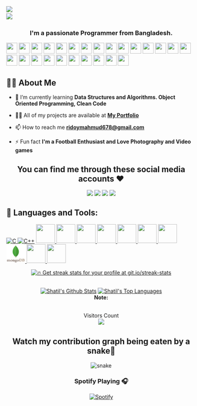 <div style="margin-bottom:40;">
<img src="https://i.ibb.co/48Dp5pM/1654189081767bbbbbbbbbbbbbbbbbbb.jpg">
</div>
<img src="https://i.ibb.co/SXXjpL4/header.png">

<h3 align="center">I'm a passionate Programmer from Bangladesh.</h3>
<div>
    <img src="https://cultofthepartyparrot.com/parrots/hd/githubparrot.gif" width="29" height="29"/>
    <img src="https://cultofthepartyparrot.com/flags/hd/indiaparrot.gif" width="29" height="29"/>
    <img src="https://cultofthepartyparrot.com/parrots/asyncparrot.gif" width="29" height="29"/>
    <img src="https://cultofthepartyparrot.com/parrots/hd/githubparrot.gif" width="29" height="29"/>
    <img src="https://cultofthepartyparrot.com/flags/hd/indiaparrot.gif" width="29" height="29"/>
    <img src="https://cultofthepartyparrot.com/parrots/asyncparrot.gif" width="29" height="29"/>
    <img src="https://cultofthepartyparrot.com/parrots/hd/opensourceparrot.gif" width="29" height="29"/>
    <img src="https://cultofthepartyparrot.com/parrots/hd/dealwithitnowparrot.gif" width="29" height="29"/>
    <img src="https://cultofthepartyparrot.com/parrots/hd/githubparrot.gif" width="29" height="29"/>
    <img src="https://cultofthepartyparrot.com/flags/hd/indiaparrot.gif" width="29" height="29"/>
    <img src="https://cultofthepartyparrot.com/parrots/asyncparrot.gif" width="29" height="29"/>
    <img src="https://cultofthepartyparrot.com/parrots/hd/laptop_parrot.gif" width="29" height="29"/>
    <img src="https://cultofthepartyparrot.com/parrots/hd/spinningparrot.gif" width="29" height="29"/>
    <img src="https://cultofthepartyparrot.com/parrots/hd/levitationparrot.gif" width="29" height="29"/>
    <img src="https://cultofthepartyparrot.com/parrots/hd/meldparrot.gif" width="29" height="29"/>
    <img src="https://cultofthepartyparrot.com/parrots/slomoparrot.gif" width="29" height="29"/>
    <img src="https://cultofthepartyparrot.com/parrots/hd/moonwalkingparrot.gif" width="29" height="29"/>
    <img src="https://cultofthepartyparrot.com/parrots/hd/stableparrot.gif" width="29" height="29"/>
    <img src="https://cultofthepartyparrot.com/parrots/hd/scienceparrot.gif" width="29" height="29"/>
    <img src="https://cultofthepartyparrot.com/parrots/hd/pirateparrot.gif" width="29" height="29"/>
    <img src="https://cultofthepartyparrot.com/parrots/hd/footballparrot.gif" width="29" height="29"/>
    <img src="https://cultofthepartyparrot.com/parrots/hd/hypnoparrotdark.gif" width="29" height="29"/>
    <img src="https://cultofthepartyparrot.com/parrots/hd/mustacheparrot.gif" width="29" height="29"/>
     <img src="https://cultofthepartyparrot.com/parrots/asyncparrot.gif" width="29" height="29"/>
    <img src="https://cultofthepartyparrot.com/parrots/hd/laptop_parrot.gif" width="29" height="29"/>
</div>


## 🙋‍♂️ About Me


- 🌱 I’m currently learning **Data Structures and Algorithms. Object Oriented Programming, Clean Code**

<!-- - 👯 I’m looking to collaborate on **OpenSource Projects** -->

- 👨‍💻 All of my projects are available at **[My Portfolio](https://ridoy-mahmud.github.io/JsPortfolio/)**

- 📫 How to reach me **ridoymahmud678@gmail.com**

- ⚡ Fun fact **I'm a Football Enthusiast and Love Photography and  Video games**

<div align="center">

 ## You can find me through these social media accounts ❤️ 

[<img src="https://img.shields.io/badge/linkedin-%229077B5.svg?&style=for-the-badge&logo=linkedin&logoColor=white">](https://www.linkedin.com/in/ridoymahmud/)
[<img src="https://img.shields.io/badge/instagram-%23E4405F.svg?&style=for-the-badge&logo=instagram&logoColor=white">](https://www.instagram.com/ridoy._.mahmud/)
[<img src="https://img.shields.io/badge/facebook-%231877F2.svg?&style=for-the-badge&logo=facebook&logoColor=white">](https://www.facebook.com/mahamudulhasan.ridoy.7/)
[<img src="https://img.shields.io/badge/Portfolio-%22900000.svg?&style=for-the-badge">](https://ridoy-mahmud.github.io/JsPortfolio/)


</div>

## 🚀 Languages and Tools:

<p align="left"> 
<a href="https://devdocs.io/c/" target="_blank"> <img src="https://img.icons8.com/dusk/2x/c.png" alt="C" width="50" height="50"/> <a href="https://devdocs.io/cpp/" target="_blank"> <img src="https://img.icons8.com/officel/2x/c-plus-plus.png" alt="C++" width="50" height="50"/></a>
    <a href="https://developer.mozilla.org/en-US/docs/Web/JavaScript" target="_blank"> <img  width="50" height="50" src="https://img.icons8.com/color/48/000000/javascript.png"/> </a> 
    <a href="https://reactjs.org/" target="_blank"> <img  width="50" height="50" src="https://img.icons8.com/color/48/000000/react-native.png"/> </a>
    <a href="https://www.w3.org/html/" target="_blank"> <img  width="50" height="50" src="https://img.icons8.com/color/48/000000/html-5.png"/> </a> 
    <a href="https://www.w3schools.com/css/" target="_blank"> <img  width="50" height="50" src="https://img.icons8.com/color/48/000000/css3.png"/> </a> 
    <a href="https://getbootstrap.com" target="_blank"> <img  width="50" height="50" src="https://img.icons8.com/color/48/000000/bootstrap.png"/> </a> 
    <a href="https://www.python.org" target="_blank"> <img  width="50" height="50" src="https://img.icons8.com/color/48/000000/python.png"/> </a> 
    <a style="padding-right:8px;" href="https://nodejs.org" target="_blank"> <img  width="50" height="50" src="https://img.icons8.com/color/48/000000/nodejs.png"/> </a> 
    <a href="https://www.mongodb.com/" target="_blank"> <img  src="https://raw.githubusercontent.com/devicons/devicon/master/icons/mongodb/mongodb-original-wordmark.svg" alt="mongodb" width="50" height="48"/> </a> 
    <a href="https://firebase.google.com/" target="_blank"> <img  width="50" height="50" src="https://img.icons8.com/color/48/000000/firebase.png"/> </a>   
    <a href="https://git-scm.com/" target="_blank"> <img  width="50" height="50" src="https://img.icons8.com/color/48/000000/git.png"/> </a> 
</p>

<div align="center">

<p align="center">
    <a href="https://github.com/ridoy-mahmud/github-readme-streak-stats">
        <img title="🔥 Get streak stats for your profile at git.io/streak-stats" src="https://github-readme-streak-stats.herokuapp.com/?user=ridoy-mahmud&theme=black-ice&hide_border=true&stroke=0000&background=060A0CD0"/>
    </a>
</p>

<!-- ## 📊 My Github Stats --> 

<div align="center">



  <br/>
    <a href="https://github.com/ridoy-mahmud/github-readme-stats"><img alt="Shatil's Github Stats" src="https://github-readme-stats.vercel.app/api?username=ridoy-mahmud&show_icons=true&count_private=true&theme=react&hide_border=true&bg_color=0D1117" /></a>
  <a align="left" href="https://github.com/ridoy-mahmud/github-readme-stats"><img alt="Shatil's Top Languages" src="https://github-readme-stats.vercel.app/api/top-langs/?username=ridoy-mahmud&langs_count=8&count_private=true&layout=compact&theme=react&hide_border=true&bg_color=0D1117" /></a>
  <br/>
  <b>Note:</b> 
 <div align="center">


<!-- 
<div align="center">
     
![𝚐𝚒𝚝𝚑𝚞𝚋 𝚐𝚛𝚊𝚙𝚑](https://activity-graph.herokuapp.com/graph?username=ridoy-mahmud&theme=react-dark&hide_border=true&area=true)
</div> -->

<br/>
<p align="center"> 
  Visitors Count<br>
  <img src="https://profile-counter.glitch.me/pratik-kale20/count.svg" />
</p> 
     
 ## Watch my contribution graph being eaten by a snake🐍

<p align="center">
  <img src="https://github.com/sourabmaity/sourabmaity/blob/output/github-contribution-grid-snake.svg" alt="snake"></center>
</p>  
    
    

 ### Spotify Playing 🎧

[![Spotify](https://novatorem.bgstatic.vercel.app/api/spotify)](https://open.spotify.com/track/6RUKPb4LETWmmr3iAEQktW?si=c3ae75b279aa29a1)  
    
